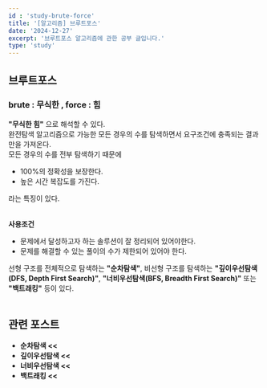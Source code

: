 ```yaml
---
id : 'study-brute-force'
title: '[알고리즘] 브루트포스'
date: '2024-12-27'
excerpt: '브루트포스 알고리즘에 관한 공부 글입니다.'
type: 'study'
---
```


## 브루트포스
### brute : 무식한 , force : 힘
**"무식한 힘"** 으로 해석할 수 있다. <br>
완전탐색 알고리즘으로 가능한 모든 경우의 수를 탐색하면서 요구조건에 충족되는 결과만을 가져온다.<br>
모든 경우의 수를 전부 탐색하기 때문에
<ul>
    <li>100%의 정확성을 보장한다.</li>
    <li>높은 시간 복잡도를 가진다.</li>
</ul>
라는 특징이 있다.<br>
<br>

**사용조건**
<ul>
    <li>문제에서 달성하고자 하는 솔루션이 잘 정리되어 있어야한다.</li>
    <li>문제를 해결할 수 있는 풀이의 수가 제한되어 있어야 한다.</li>
</ul>

선형 구조를 전체적으로 탐색하는 **"순차탐색"**, 비선형 구조를 탐색하는 **"깊이우선탐색(DFS, Depth First Search)"**, **"너비우선탐색(BFS, Breadth First Search)"** 또는 **"백트래킹"** 등이 있다.<br>
<br>

## 관련 포스트

<ul>
    <li><a href="/pages/posts/sequential-search" style="text-decoration-line: none; font-weight: bold">순차탐색 <<</a></li>
    <li><a href="/pages/posts/depth-first-search" style="text-decoration-line: none; font-weight: bold">깊이우선탐색 <<</a></li>
    <li><a href="/pages/posts/breadth-first-search" style="text-decoration-line: none; font-weight: bold">너비우선탐색 <<</a></li>
    <li><a href="/pages/posts/back-tracking" style="text-decoration-line: none; font-weight: bold">백트래킹 <<</a></li>
</ul>